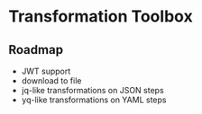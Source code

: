 # Transformation Toolbox

## Roadmap

-   JWT support
-   download to file
-   jq-like transformations on JSON steps
-   yq-like transformations on YAML steps
